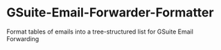 # GSuite-Email-Forwarder-Formatter
Format tables of emails into a tree-structured list for GSuite Email Forwarding 
